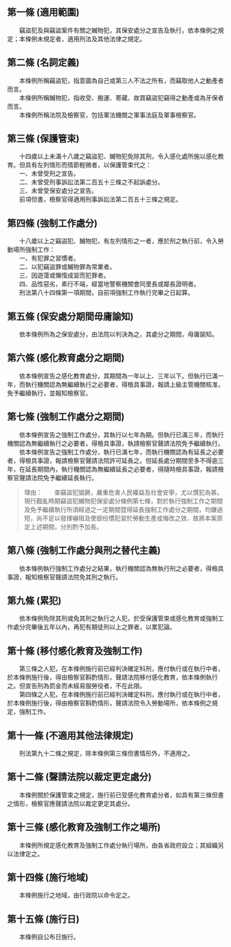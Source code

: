 第一條 (適用範圍)
-----------------
　　竊盜犯及與竊盜案件有關之贓物犯，其保安處分之宣告及執行，依本條例之規定；本條例未規定者，適用刑法及其他法律之規定。  


第二條 (名詞定義)
-----------------
　　本條例所稱竊盜犯，指意圖為自己或第三人不法之所有，而竊取他人之動產者而言。  
　　本條例所稱贓物犯，指收受、搬運、寄藏、故買竊盜犯竊得之動產或為牙保者而言。  
　　本條例所稱法院及檢察官，包括軍法機關之軍事法庭及軍事檢察官。  


第三條 (保護管束)
-----------------
　　十四歲以上未滿十八歲之竊盜犯、贓物犯免除其刑，令入感化處所施以感化教育。但具有左列情形而情節輕微者，以保護管束代之：  
　　一、未曾受刑之宣告。  
　　二、未曾受刑事訴訟法第二百五十三條之不起訴處分。  
　　三、未曾受保安處分之宣告。  
　　前項但書，檢察官得適用刑事訴訟法第二百五十三條之規定。  


第四條 (強制工作處分)
---------------------
　　十八歲以上之竊盜犯、贓物犯，有左列情形之一者，應於刑之執行前，令入勞動場所強制工作：  
　　一、有犯罪之習慣者。  
　　二、以犯竊盜罪或贓物罪為常業者。  
　　三、因遊蕩或懶惰成習而犯罪者。  
　　四、品性惡劣，素行不端，經當地警察機關會同里長或鄰長證明者。  
　　刑法第八十四條第一項期間，自前項強制工作執行完畢之日起算。  


第五條 (保安處分期間毋庸諭知)
-----------------------------
　　依本條例所為之保安處分，由法院以判決為之，其處分之期間，毋庸諭知。  


第六條 (感化教育處分之期間)
---------------------------
　　依本條例宣告之感化教育處分，其期間為一年以上、三年以下。但執行已滿一年，而執行機關認為無繼續執行之必要者，得檢具事證，報請上級主管機關核准，免予繼續執行，並報知檢察官。  


第七條 (強制工作處分之期間)
---------------------------
　　依本條例宣告之強制工作處分，其執行以七年為期。但執行已滿三年，而執行機關認為無繼續執行之必要者，得檢具事證，執請檢察官聲請法院免予繼續執行。  
　　依本條例宣告之強制工作處分，執行已滿七年，而執行機關認為有延長之必要者，得檢具事證，報請檢察官聲請法院許可延長之。但延長處分期間至多不得逾三年，在延長期間內，執行機關認為無繼續延長之必要者，得隨時檢具事證，報請檢察官聲請法院免予繼續延長執行。  
> 理由：　　查竊盜犯猖獗，嚴重危害人民權益及社會安寧，尤以慣犯為甚。現行戡亂時期竊盜犯贓物犯保安處分條例第七條，對於執行強制工作之期間及免予繼續執行所須經過之一定期間暨得延長強制工作處分之期間，均嫌過短，尚不足以發揮嚇阻及使部份慣犯習於勞動生產或悔改之效，故將本案原定上述期間，分別酌予加長。



第八條 (強制工作處分與刑之替代主義)
-----------------------------------
　　依本條例執行強制工作處分之結果，執行機關認為無執行刑之必要者，得檢具事證，報知檢察官聲請法院免其刑之執行。  


第九條 (累犯)
-------------
　　依本條例免除其刑或免其刑之執行之人犯，於受保護管束或感化教育或強制工作處分完畢後五年以內，再犯有期徒刑以上之罪者，以累犯論。  


第十條 (移付感化教育及強制工作)
-------------------------------
　　第三條之人犯，在本條例施行前已經判決確定科刑，應付執行或在執行中者，於本條例施行後，得由檢察官斟酌情形，聲請法院移付感化教育，依本條例執行之。但宣告刑為罰金而未經易服勞役者，不在此限。  
　　第四條之人犯，在本條例施行前已經判決確定科刑，應付執行或在執行中者，於本條例施行後，得由檢察官斟酌情形，聲請法院令入勞動場所，依本條例之規定，強制工作。  


第十一條 (不適用其他法律規定)
-----------------------------
　　刑法第九十二條之規定，除本條例第三條但書情形外，不適用之。  


第十二條 (聲請法院以裁定更定處分)
---------------------------------
　　本條例關於保護管束之規定，施行前已受感化教育處分者，如具有第三條但書之情形，檢察官應聲請法院以裁定更定其處分。  


第十三條 (感化教育及強制工作之場所)
-----------------------------------
　　本條例所規定感化教育及強制工作處分執行場所，由各省政府設立；其組織另以法律定之。  


第十四條 (施行地域)
-------------------
　　本條例施行之地域，由行政院以命令定之。  


第十五條 (施行日)
-----------------
　　本條例自公布日施行。